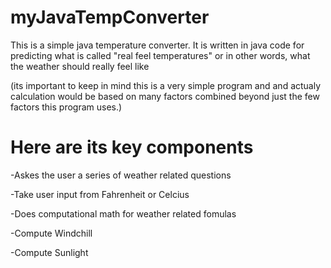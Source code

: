 # myJavaTempConverter

This is a simple java temperature converter.
It is written in java code for predicting 
what is called "real feel temperatures" or 
in other words, what the weather should really feel like

(its important to keep in mind this is a very simple program and
and actualy calculation would be based on many factors combined beyond 
just the few factors this program uses.)

# Here are its key components
  -Askes the user a series of weather related questions 
  
  -Take user input from Fahrenheit or Celcius
  
  -Does computational math for weather related fomulas
  
  -Compute Windchill 
  
  -Compute Sunlight
